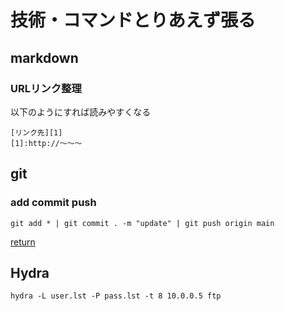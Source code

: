 # 技術・コマンドとりあえず張る

## markdown

### URLリンク整理
以下のようにすれば読みやすくなる
```
[リンク先][1]
[1]:http://～～～
```

## git
### add commit push
```
git add * | git commit . -m "update" | git push origin main
```

[return](../README.md)

## Hydra
```
hydra -L user.lst -P pass.lst -t 8 10.0.0.5 ftp
```
